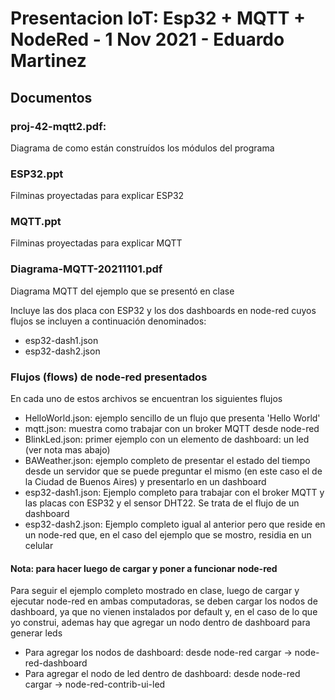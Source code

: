 # Presentacion IoT: Esp32 + MQTT + NodeRed - 1 Nov 2021 - Eduardo Martinez
## Documentos

###  proj-42-mqtt2.pdf:

Diagrama de como están construídos los módulos del programa

###  ESP32.ppt

Filminas proyectadas para explicar ESP32

###  MQTT.ppt

Filminas proyectadas para explicar MQTT

### Diagrama-MQTT-20211101.pdf

Diagrama MQTT del ejemplo que se presentó en clase

Incluye las dos placa con ESP32 y los dos dashboards en node-red
cuyos flujos se incluyen a continuación denominados:

* esp32-dash1.json
* esp32-dash2.json

###  Flujos (flows) de node-red presentados

En cada uno de estos archivos se encuentran los siguientes flujos

* HelloWorld.json:  ejemplo sencillo de un flujo que presenta 'Hello World'
* mqtt.json:        muestra como trabajar con un broker MQTT desde node-red
* BlinkLed.json:    primer ejemplo con un elemento de dashboard: un led   (ver nota mas abajo)
* BAWeather.json:   ejemplo completo de presentar el estado del tiempo desde un servidor
                    que se puede preguntar el mismo (en este caso el de la Ciudad de Buenos Aires)
                    y presentarlo en un dashboard
* esp32-dash1.json: Ejemplo completo para trabajar con el broker MQTT y las placas
                    con ESP32 y el sensor DHT22. Se trata de el flujo de un dashboard
* esp32-dash2.json: Ejemplo completo igual al anterior pero que reside en un node-red
                    que, en el caso del ejemplo que se mostro, residia en un celular

#### Nota: para hacer luego de cargar y poner a funcionar node-red

Para seguir el ejemplo completo mostrado en clase, luego de cargar y ejecutar node-red
en ambas computadoras, se deben cargar los nodos de dashboard, ya que no vienen instalados
por default y, en el caso de lo que yo construi, ademas hay que agregar un nodo dentro de
dashboard para generar leds

* Para agregar los nodos de dashboard: desde node-red cargar -> node-red-dashboard
* Para agregar el nodo de led dentro de dashboard: desde node-red cargar -> node-red-contrib-ui-led

